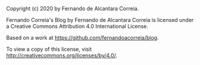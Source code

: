 Copyright (c) 2020 by Fernando de Alcantara Correia.

Fernando Correia's Blog by Fernando de Alcantara Correia is licensed under a Creative Commons Attribution 4.0 International License.

Based on a work at https://github.com/fernandoacorreia/blog.

To view a copy of this license, visit http://creativecommons.org/licenses/by/4.0/.

